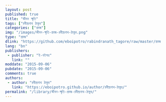 ```yaml
---
layout: post
published: true
title: "জীবন স্মৃতি"
tags: ["রবীন্দ্রনাথ ঠাকুর"]
categories: ["প্রবন্ধ"]
img: "/images/জীবন-স্মৃতি-প্রবন্ধ-রবীন্দ্রনাথ-ঠাকুর.png"
type: "প্রবন্ধ"
dlink: "https://github.com/eboipotro/rabindranath_tagore/raw/master/প্রবন্ধ/জীবন_স্মৃতি.epub"
lang: "bn"
publishers: 
 - publisher: "ই-বইপত্র"
   link: ""
moddate: "2015-09-06"
pubdate: "2015-09-06"
comments: true
authors: 
 - author: "রবীন্দ্রনাথ ঠাকুর"
   link: "https://eboipotro.github.io/author/রবীন্দ্রনাথ-ঠাকুর/"
permalink: "/library/জীবন-স্মৃতি-প্রবন্ধ-রবীন্দ্রনাথ-ঠাকুর/"
---
```

